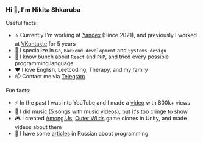 ### Hi 👋, I'm Nikita Shkaruba

Useful facts:

- ⭐️ Currently I'm working at [Yandex](https://yandex.com/company) (Since 2021), and previously I worked at [VKontakte](https://vk.com/about) for 5 years
- 🦾 I specialize in `Go`, `Backend development` and `Systems design` 
- 🤖 I know bunch about `React` and `PHP`, and tried every possible programming language
- ❤️ I love English, Leetcoding, Therapy, and my family
- 📫 Contact me via [Telegram](https://t.me/nshkaruba)

Fun facts:

- ⚡ In the past I was into YouTube and I made a [video](https://www.youtube.com/watch?v=75FxjRJZmis&list=PLK2wVyb-VU2rtNVTmfVzJanTgnLUqEo_V) with 800k+ views
- 🎸 I did music (5 songs with music videos), but it's too cringe to show
- 🎮 I created [Among Us](https://github.com/NikitaShkaruba/among_us_clone), [Outer Wilds](https://github.com/NikitaShkaruba/outer_wilds_clone) game clones in Unity, and made videos about them
- 📰 I have some [articles](https://vk.com/@nsh) in Russian about programming
